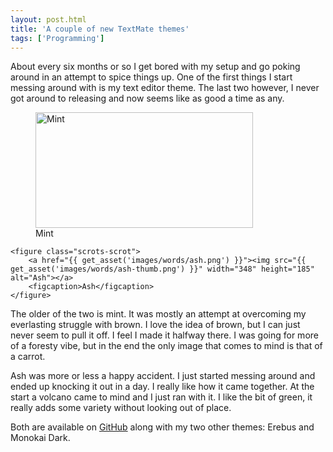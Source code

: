 ```yaml
---
layout: post.html
title: 'A couple of new TextMate themes'
tags: ['Programming']
---
```


About every six months or so I get bored with my setup and go poking around in an attempt to spice things up. One of the first things I start messing around with is my text editor theme. The last two however, I never got around to releasing and now seems like as good a time as any.

<div class="scrots">
    <figure class="scrots-scrot">
        <a href="{{ get_asset('images/words/mint.png') }}"><img src="{{ get_asset('images/words/mint-thumb.png') }}" width="348" height="185" alt="Mint"></a>
        <figcaption>Mint</figcaption>
    </figure>

    <figure class="scrots-scrot">
        <a href="{{ get_asset('images/words/ash.png') }}"><img src="{{ get_asset('images/words/ash-thumb.png') }}" width="348" height="185" alt="Ash"></a>
        <figcaption>Ash</figcaption>
    </figure>
</div>

The older of the two is mint. It was mostly an attempt at overcoming my everlasting struggle with brown. I love the idea of brown, but I can just never seem to pull it off. I feel I made it halfway there. I was going for more of a foresty vibe, but in the end the only image that comes to mind is that of a carrot.

Ash was more or less a happy accident. I just started messing around and ended up knocking it out in a day. I really like how it came together. At the start a volcano came to mind and I just ran with it. I like the bit of green, it really adds some variety without looking out of place.

Both are available on [GitHub][themes-repo] along with my two other themes: Erebus and Monokai Dark.


[themes-repo]: https://github.com/Anomareh/TextMate-Themes

